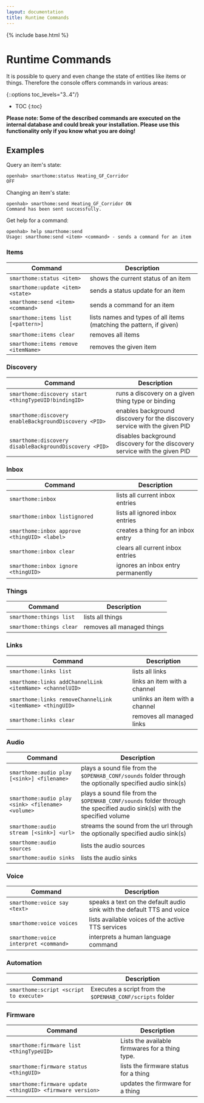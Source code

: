 ```yaml
---
layout: documentation
title: Runtime Commands
---
```


{% include base.html %}

# Runtime Commands

It is possible to query and even change the state of entities like items or things. Therefore the console offers commands in various areas:

{::options toc_levels="3..4"/}

* TOC
{:toc}

**Please note: Some of the described commands are executed on the internal database and could break your installation. Please use this functionality only if you know what you are doing!**


## Examples

Query an item's state:

```
openhab> smarthome:status Heating_GF_Corridor
OFF
```

Changing an item's state:

```
openhab> smarthome:send Heating_GF_Corridor ON
Command has been sent successfully.
```

Get help for a command:

```
openhab> help smarthome:send
Usage: smarthome:send <item> <command> - sends a command for an item
```

### Items

| Command | Description |
|---------|-------------|
| `smarthome:status <item>` | shows the current status of an item
| `smarthome:update <item> <state>` | sends a status update for an item
| `smarthome:send <item> <command>` | sends a command for an item
| `smarthome:items list [<pattern>]` | lists names and types of all items (matching the pattern, if given)
| `smarthome:items clear` | removes all items
| `smarthome:items remove <itemName>` | removes the given item

### Discovery

| Command | Description |
|---------|-------------|
| `smarthome:discovery start <thingTypeUID!bindingID>` | runs a discovery on a given thing type or binding
| `smarthome:discovery enableBackgroundDiscovery <PID>` | enables background discovery for the discovery service with the given PID
| `smarthome:discovery disableBackgroundDiscovery <PID>` | disables background discovery for the discovery service with the given PID

### Inbox

| Command | Description |
|---------|-------------|
| `smarthome:inbox` | lists all current inbox entries
| `smarthome:inbox listignored` | lists all ignored inbox entries
| `smarthome:inbox approve <thingUID> <label>` | creates a thing for an inbox entry
| `smarthome:inbox clear` | clears all current inbox entries
| `smarthome:inbox ignore <thingUID>` | ignores an inbox entry permanently

### Things

| Command | Description |
|---------|-------------|
| `smarthome:things list` | lists all things
| `smarthome:things clear` | removes all managed things

### Links

| Command | Description |
|---------|-------------|
| `smarthome:links list` | lists all links
| `smarthome:links addChannelLink <itemName> <channelUID>` | links an item with a channel
| `smarthome:links removeChannelLink <itemName> <thingUID>` | unlinks an item with a channel
| `smarthome:links clear` | removes all managed links

### Audio

| Command | Description |
|---------|-------------|
| `smarthome:audio play [<sink>] <filename>` | plays a sound file from the `$OPENHAB_CONF/sounds` folder through the optionally specified audio sink(s)
| `smarthome:audio play <sink> <filename> <volume>` | plays a sound file from the `$OPENHAB_CONF/sounds` folder through the specified audio sink(s) with the specified volume
| `smarthome:audio stream [<sink>] <url>` | streams the sound from the url through the optionally specified audio sink(s)
| `smarthome:audio sources` | lists the audio sources
| `smarthome:audio sinks` | lists the audio sinks

### Voice

| Command | Description |
|---------|-------------|
| `smarthome:voice say <text>` | speaks a text on the default audio sink with the default TTS and voice
| `smarthome:voice voices` | lists available voices of the active TTS services
| `smarthome:voice interpret <command>` | interprets a human language command

### Automation

| Command | Description |
|---------|-------------|
| `smarthome:script <script to execute>` | Executes a script from the `$OPENHAB_CONF/scripts` folder

### Firmware

| Command | Description |
|---------|-------------|
| `smarthome:firmware list <thingTypeUID>` | Lists the available firmwares for a thing type.
| `smarthome:firmware status <thingUID>` | lists the firmware status for a thing
| `smarthome:firmware update <thingUID> <firmware version>` | updates the firmware for a thing
